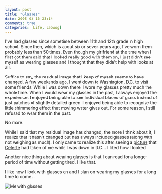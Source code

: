 ```yaml
---
layout: post
title: "Glasses"
date: 2005-03-13 23:14
comments: true
categories: [Life, Lebwog]
---
```

I've had glasses since sometime between 11th and 12th grade in high school.  Since then, which is about six or seven years ago, I've worn them probably less than 50 times.  Even though my girlfriend at the time when I first got them said that I looked really good with them on, I just didn't see myself as wearing glasses and I thought that they didn't help with looks at all.

Suffice to say, the residual image that I keep of myself seems to have changed.  A few weekends ago, I went down to Washington, D.C. to visit some friends.  While I was down there, I wore my glasses pretty much the whole time.  When I would wear my glasses in the past, I always enjoyed the experience.  I enjoyed being able to see individual blades of grass instead of just patches of slightly detailed green.  I enjoyed being able to recognize the little shimmering effect that moving water gives out.  For some reason, I still refused to wear them in the past.

No more.

While I said that my residual image has changed, the more I think about it, I realize that it hasn't changed but has always included glasses (along with not weighing as much).  I only came to realize this after seeing a [picture](http://gallery.lebwog.com/seele/DC_feb_05/Party022_small) that [Celeste](http://weblog.obso1337.org) had taken of me while I was down in D.C...  I liked how I looked.

Another nice thing about wearing glasses is that I can read for a longer period of time without getting tired.  I like that.

I like how I look with glasses on and I plan on wearing my glasses for a long time to come...

![Me with glasses](http://genetik.caffeine.nu/pictures/albums/glasses/genetik_glasses1.sized.jpg "Me with glasses")
